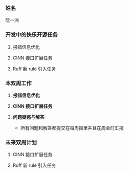 ### 姓名

阮一洲

### 开发中的快乐开源任务

1. 报错信息优化

2. CINN 接口扩展任务

3. Ruff 新 rule 引入任务

### 本双周工作

1. **报错信息优化**

2. **CINN 接口扩展任务**

3. **问题疑惑与解答**

    - 所有问题和解答都提交在每周报里并且在周会时汇报

### 未来双周计划

1. CINN 接口扩展任务

2. Ruff 新 rule 引入任务

